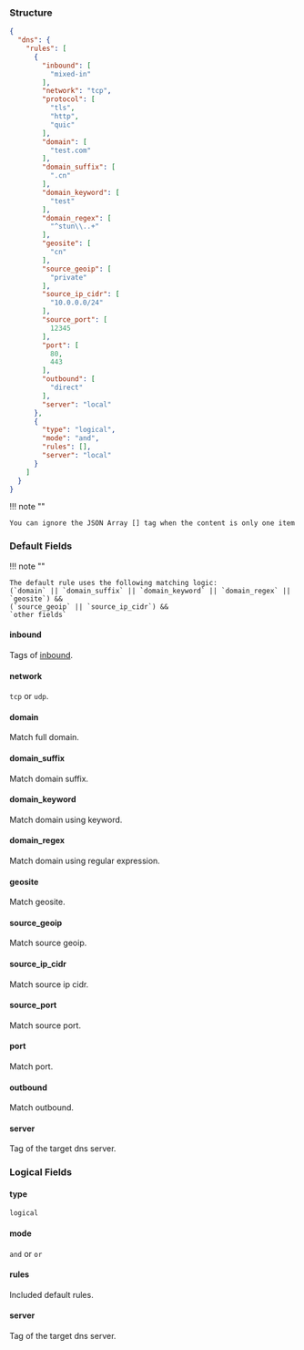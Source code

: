 ### Structure

```json
{
  "dns": {
    "rules": [
      {
        "inbound": [
          "mixed-in"
        ],
        "network": "tcp",
        "protocol": [
          "tls",
          "http",
          "quic"
        ],
        "domain": [
          "test.com"
        ],
        "domain_suffix": [
          ".cn"
        ],
        "domain_keyword": [
          "test"
        ],
        "domain_regex": [
          "^stun\\..+"
        ],
        "geosite": [
          "cn"
        ],
        "source_geoip": [
          "private"
        ],
        "source_ip_cidr": [
          "10.0.0.0/24"
        ],
        "source_port": [
          12345
        ],
        "port": [
          80,
          443
        ],
        "outbound": [
          "direct"
        ],
        "server": "local"
      },
      {
        "type": "logical",
        "mode": "and",
        "rules": [],
        "server": "local"
      }
    ]
  }
}

```

!!! note ""

    You can ignore the JSON Array [] tag when the content is only one item

### Default Fields

!!! note ""

    The default rule uses the following matching logic:  
    (`domain` || `domain_suffix` || `domain_keyword` || `domain_regex` || `geosite`) &&  
    (`source_geoip` || `source_ip_cidr`) &&  
    `other fields`  

#### inbound

Tags of [inbound](../inbound).

#### network

`tcp` or `udp`.

#### domain

Match full domain.

#### domain_suffix

Match domain suffix.

#### domain_keyword

Match domain using keyword.

#### domain_regex

Match domain using regular expression.

#### geosite

Match geosite.

#### source_geoip

Match source geoip.

#### source_ip_cidr

Match source ip cidr.

#### source_port

Match source port.

#### port

Match port.

#### outbound

Match outbound.

#### server

Tag of the target dns server.

### Logical Fields

#### type

`logical`

#### mode

`and` or `or`

#### rules

Included default rules.

#### server

Tag of the target dns server.
